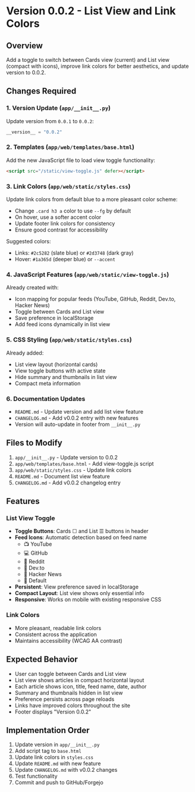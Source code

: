 # Version 0.0.2 - List View and Link Colors

## Overview
Add a toggle to switch between Cards view (current) and List view (compact with icons), improve link colors for better aesthetics, and update version to 0.0.2.

## Changes Required

### 1. Version Update (`app/__init__.py`)
Update version from `0.0.1` to `0.0.2`:
```python
__version__ = "0.0.2"
```

### 2. Templates (`app/web/templates/base.html`)
Add the new JavaScript file to load view toggle functionality:
```html
<script src="/static/view-toggle.js" defer></script>
```

### 3. Link Colors (`app/web/static/styles.css`)
Update link colors from default blue to a more pleasant color scheme:
- Change `.card h3 a` color to use `--fg` by default
- On hover, use a softer accent color
- Update footer link colors for consistency
- Ensure good contrast for accessibility

Suggested colors:
- Links: `#2c5282` (slate blue) or `#2d3748` (dark gray)
- Hover: `#1a365d` (deeper blue) or `--accent`

### 4. JavaScript Features (`app/web/static/view-toggle.js`)
Already created with:
- Icon mapping for popular feeds (YouTube, GitHub, Reddit, Dev.to, Hacker News)
- Toggle between Cards and List view
- Save preference in localStorage
- Add feed icons dynamically in list view

### 5. CSS Styling (`app/web/static/styles.css`)
Already added:
- List view layout (horizontal cards)
- View toggle buttons with active state
- Hide summary and thumbnails in list view
- Compact meta information

### 6. Documentation Updates
- `README.md` - Update version and add list view feature
- `CHANGELOG.md` - Add v0.0.2 entry with new features
- Version will auto-update in footer from `__init__.py`

## Files to Modify
1. `app/__init__.py` - Update version to 0.0.2
2. `app/web/templates/base.html` - Add view-toggle.js script
3. `app/web/static/styles.css` - Update link colors
4. `README.md` - Document list view feature
5. `CHANGELOG.md` - Add v0.0.2 changelog entry

## Features

### List View Toggle
- **Toggle Buttons**: Cards ☐ and List ☰ buttons in header
- **Feed Icons**: Automatic detection based on feed name
  - 📺 YouTube
  - 💻 GitHub
  - 🔴 Reddit
  - 💜 Dev.to
  - 🍊 Hacker News
  - 📰 Default
- **Persistent**: View preference saved in localStorage
- **Compact Layout**: List view shows only essential info
- **Responsive**: Works on mobile with existing responsive CSS

### Link Colors
- More pleasant, readable link colors
- Consistent across the application
- Maintains accessibility (WCAG AA contrast)

## Expected Behavior
- User can toggle between Cards and List view
- List view shows articles in compact horizontal layout
- Each article shows icon, title, feed name, date, author
- Summary and thumbnails hidden in list view
- Preference persists across page reloads
- Links have improved colors throughout the site
- Footer displays "Version 0.0.2"

## Implementation Order
1. Update version in `app/__init__.py`
2. Add script tag to `base.html`
3. Update link colors in `styles.css`
4. Update `README.md` with new feature
5. Update `CHANGELOG.md` with v0.0.2 changes
6. Test functionality
7. Commit and push to GitHub/Forgejo

